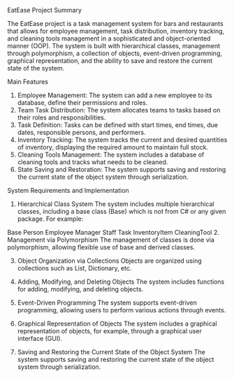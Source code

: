 EatEase Project Summary

The EatEase project is a task management system for bars and restaurants that allows for employee management, task distribution, inventory tracking, and cleaning tools management in a sophisticated and object-oriented manner (OOP). The system is built with hierarchical classes, management through polymorphism, a collection of objects, event-driven programming, graphical representation, and the ability to save and restore the current state of the system.

Main Features
1. Employee Management: The system can add a new employee to its database, define their permissions and roles.
2. Team Task Distribution: The system allocates teams to tasks based on their roles and responsibilities.
3. Task Definition: Tasks can be defined with start times, end times, due dates, responsible persons, and performers.
4. Inventory Tracking: The system tracks the current and desired quantities of inventory, displaying the required amount to maintain full stock.
5. Cleaning Tools Management: The system includes a database of cleaning tools and tracks what needs to be cleaned.
6. State Saving and Restoration: The system supports saving and restoring the current state of the object system through serialization.


System Requirements and Implementation
1. Hierarchical Class System
The system includes multiple hierarchical classes, including a base class (Base) which is not from C# or any given package. For example:

Base
Person
Employee
Manager
Staff
Task
InventoryItem
CleaningTool
2. Management via Polymorphism
The management of classes is done via polymorphism, allowing flexible use of base and derived classes.

3. Object Organization via Collections
Objects are organized using collections such as List, Dictionary, etc.

4. Adding, Modifying, and Deleting Objects
The system includes functions for adding, modifying, and deleting objects.

5. Event-Driven Programming
The system supports event-driven programming, allowing users to perform various actions through events.

6. Graphical Representation of Objects
The system includes a graphical representation of objects, for example, through a graphical user interface (GUI).

7. Saving and Restoring the Current State of the Object System
The system supports saving and restoring the current state of the object system through serialization.
